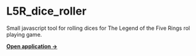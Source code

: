 # L5R_dice_roller
Small javascript tool for rolling dices for The Legend of the Five Rings rol playing game.

**[Open application →](https://bydanifm.github.io/L5R_dice_roller/)**
